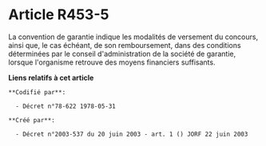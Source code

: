 # Article R453-5

La convention de garantie indique les modalités de versement du concours, ainsi que, le cas échéant, de son remboursement,
dans des conditions déterminées par le conseil d'administration de la société de garantie, lorsque l'organisme retrouve des
moyens financiers suffisants.

**Liens relatifs à cet article**

	**Codifié par**:

	  - Décret n°78-622 1978-05-31

	**Créé par**:

	  - Décret n°2003-537 du 20 juin 2003 - art. 1 () JORF 22 juin 2003
